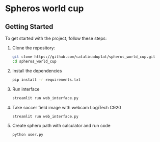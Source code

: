 # Spheros world cup

## Getting Started

To get started with the project, follow these steps:

1. Clone the repository:

   ```sh
   git clone https://github.com/catalinaduplat/spheros_world_cup.git
   cd spheros_world_cup
   ```
2. Install the dependencies

   ```sh
   pip install -r requirements.txt
   ```

3. Run interface

   ```sh
   streamlit run web_interface.py
   ```

4. Take soccer field image with webcam LogiTech C920

   ```sh
   streamlit run web_interface.py
   ```

5. Create sphero path with calculator and run code

   ```sh
   python user.py
   ```